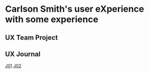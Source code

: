 # Carlson Smith's user eXperience with some experience

## UX Team Project

## UX Journal

<a href="https://usabilityengineering.github.io/ux-portfolio-N3mines/J01.pdf" target="_blank">J01</a>
<a href="https://usabilityengineering.github.io/ux-portfolio-N3mines/J02" target="_blank">J02</a>
